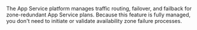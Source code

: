 The App Service platform manages traffic routing, failover, and failback for zone-redundant App Service plans. Because this feature is fully managed, you don't need to initiate or validate availability zone failure processes.